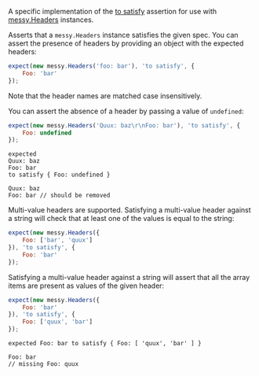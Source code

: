 A specific implementation of the [to satisfy](http://unexpected.js.org/assertions/any/to-satisfy/) assertion
for use with [messy.Headers](https://github.com/papandreou/messy) instances.

Asserts that a `messy.Headers` instance satisfies the given spec. You can assert
the presence of headers by providing an object with the expected headers:

```js
expect(new messy.Headers('foo: bar'), 'to satisfy', {
    Foo: 'bar'
});
```

Note that the header names are matched case insensitively.

You can assert the absence of a header by passing a value of `undefined`:

```js
expect(new messy.Headers('Quux: baz\r\nFoo: bar'), 'to satisfy', {
    Foo: undefined
});
```

```output
expected
Quux: baz
Foo: bar
to satisfy { Foo: undefined }

Quux: baz
Foo: bar // should be removed
```

Multi-value headers are supported. Satisfying a multi-value header against a
string will check that at least one of the values is equal to the string:

```js
expect(new messy.Headers({
    Foo: ['bar', 'quux']
}), 'to satisfy', {
    Foo: 'bar'
});
```

Satisfying a multi-value header against a string will assert that all the
array items are present as values of the given header:

```js
expect(new messy.Headers({
    Foo: 'bar'
}), 'to satisfy', {
    Foo: ['quux', 'bar']
});
```

```output
expected Foo: bar to satisfy { Foo: [ 'quux', 'bar' ] }

Foo: bar
// missing Foo: quux
```
